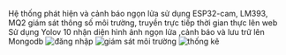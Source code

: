 Hệ thống phát hiện và cảnh báo ngọn lửa sử dụng ESP32-cam, LM393, MQ2
giám sát thông số môi trường, truyền trực tiếp thời gian thực lên web
Sử dụng Yolov 10 nhận diện hình ảnh ngọn lửa ,cảnh báo và lưu trữ lên Mongodb
![đăng nhập](blob:https://www.facebook.com/be323030-e03e-4c33-8605-2d3c131f02f4)
![giám sát môi trường](blob:https://www.facebook.com/c08bd9b2-8646-4212-b141-f3b5695ed84c)
![thống kê](blob:https://www.facebook.com/baaeac20-892a-4147-875a-6ab41f307b28)
